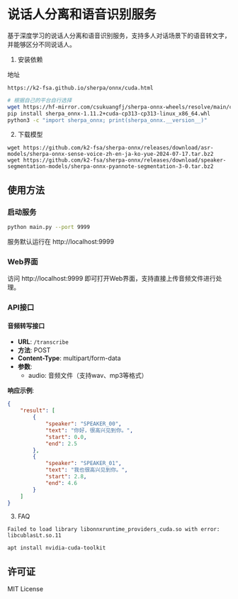 # 说话人分离和语音识别服务

基于深度学习的说话人分离和语音识别服务，支持多人对话场景下的语音转文字，并能够区分不同说话人。


1. 安装依赖

地址

```
https://k2-fsa.github.io/sherpa/onnx/cuda.html
```

```bash
# 根据自己的平台自行选择
wget https://hf-mirror.com/csukuangfj/sherpa-onnx-wheels/resolve/main/cuda/1.11.2/sherpa_onnx-1.11.2+cuda-cp313-cp313-linux_x86_64.whl
pip install sherpa_onnx-1.11.2+cuda-cp313-cp313-linux_x86_64.whl
python3 -c "import sherpa_onnx; print(sherpa_onnx.__version__)"
```

2. 下载模型

```
wget https://github.com/k2-fsa/sherpa-onnx/releases/download/asr-models/sherpa-onnx-sense-voice-zh-en-ja-ko-yue-2024-07-17.tar.bz2
wget https://github.com/k2-fsa/sherpa-onnx/releases/download/speaker-segmentation-models/sherpa-onnx-pyannote-segmentation-3-0.tar.bz2
```

## 使用方法

### 启动服务

```bash
python main.py --port 9999
```

服务默认运行在 http://localhost:9999

### Web界面

访问 http://localhost:9999 即可打开Web界面，支持直接上传音频文件进行处理。

### API接口

#### 音频转写接口

- **URL**: `/transcribe`
- **方法**: POST
- **Content-Type**: multipart/form-data
- **参数**:
  - audio: 音频文件（支持wav、mp3等格式）

**响应示例**:
```json
{
    "result": [
        {
            "speaker": "SPEAKER_00",
            "text": "你好，很高兴见到你。",
            "start": 0.0,
            "end": 2.5
        },
        {
            "speaker": "SPEAKER_01",
            "text": "我也很高兴见到你。",
            "start": 2.8,
            "end": 4.6
        }
    ]
}
```

3. FAQ

```
Failed to load library libonnxruntime_providers_cuda.so with error: libcublasLt.so.11

apt install nvidia-cuda-toolkit
```

## 许可证

MIT License

